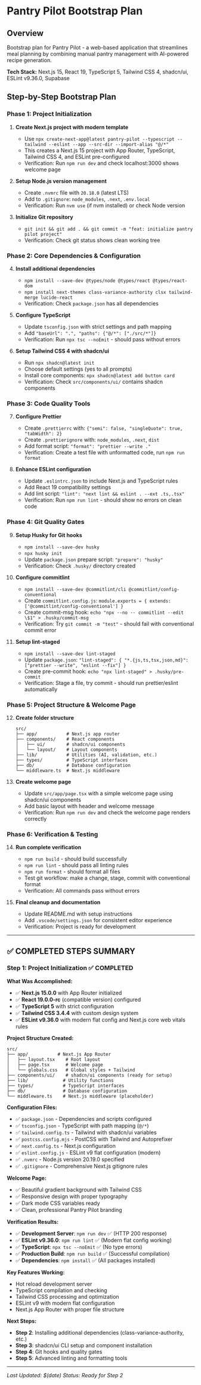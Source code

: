 # Pantry Pilot Bootstrap Plan

## Overview
Bootstrap plan for Pantry Pilot - a web-based application that streamlines meal planning by combining manual pantry management with AI-powered recipe generation.

**Tech Stack:** Next.js 15, React 19, TypeScript 5, Tailwind CSS 4, shadcn/ui, ESLint v9.36.0, Supabase

## Step-by-Step Bootstrap Plan

### Phase 1: Project Initialization
1. **Create Next.js project with modern template**
   - Use `npx create-next-app@latest pantry-pilot --typescript --tailwind --eslint --app --src-dir --import-alias "@/*"`
   - This creates a Next.js 15 project with App Router, TypeScript, Tailwind CSS 4, and ESLint pre-configured
   - Verification: Run `npm run dev` and check localhost:3000 shows welcome page

2. **Setup Node.js version management**
   - Create `.nvmrc` file with `20.18.0` (latest LTS)
   - Add to `.gitignore`: `node_modules`, `.next`, `.env.local`
   - Verification: Run `nvm use` (if nvm installed) or check Node version

3. **Initialize Git repository**
   - `git init && git add . && git commit -m "feat: initialize pantry pilot project"`
   - Verification: Check git status shows clean working tree

### Phase 2: Core Dependencies & Configuration
4. **Install additional dependencies**
   - `npm install --save-dev @types/node @types/react @types/react-dom`
   - `npm install next-themes class-variance-authority clsx tailwind-merge lucide-react`
   - Verification: Check `package.json` has all dependencies

5. **Configure TypeScript**
   - Update `tsconfig.json` with strict settings and path mapping
   - Add `"baseUrl": ".", "paths": {"@/*": ["./src/*"]}`
   - Verification: Run `npx tsc --noEmit` - should pass without errors

6. **Setup Tailwind CSS 4 with shadcn/ui**
   - Run `npx shadcn@latest init`
   - Choose default settings (yes to all prompts)
   - Install core components: `npx shadcn@latest add button card`
   - Verification: Check `src/components/ui/` contains shadcn components

### Phase 3: Code Quality Tools
7. **Configure Prettier**
   - Create `.prettierrc` with: `{"semi": false, "singleQuote": true, "tabWidth": 2}`
   - Create `.prettierignore` with: `node_modules`, `.next`, `dist`
   - Add format script: `"format": "prettier --write ."`
   - Verification: Create a test file with unformatted code, run `npm run format`

8. **Enhance ESLint configuration**
   - Update `.eslintrc.json` to include Next.js and TypeScript rules
   - Add React 19 compatibility settings
   - Add lint script: `"lint": "next lint && eslint . --ext .ts,.tsx"`
   - Verification: Run `npm run lint` - should show no errors on clean code

### Phase 4: Git Quality Gates
9. **Setup Husky for Git hooks**
   - `npm install --save-dev husky`
   - `npx husky init`
   - Update `package.json` prepare script: `"prepare": "husky"`
   - Verification: Check `.husky/` directory created

10. **Configure commitlint**
    - `npm install --save-dev @commitlint/cli @commitlint/config-conventional`
    - Create `commitlint.config.js`: `module.exports = { extends: ['@commitlint/config-conventional'] }`
    - Create commit-msg hook: `echo "npx --no -- commitlint --edit \$1" > .husky/commit-msg`
    - Verification: Try `git commit -m "test"` - should fail with conventional commit error

11. **Setup lint-staged**
    - `npm install --save-dev lint-staged`
    - Update `package.json`: `"lint-staged": { "*.{js,ts,tsx,json,md}": ["prettier --write", "eslint --fix"] }`
    - Create pre-commit hook: `echo "npx lint-staged" > .husky/pre-commit`
    - Verification: Stage a file, try commit - should run prettier/eslint automatically

### Phase 5: Project Structure & Welcome Page
12. **Create folder structure**
    ```
    src/
    ├── app/           # Next.js app router
    ├── components/    # React components
    │   ├── ui/        # shadcn/ui components
    │   └── layout/    # Layout components
    ├── lib/           # Utilities (AI, validation, etc.)
    ├── types/         # TypeScript interfaces
    ├── db/            # Database configuration
    └── middleware.ts  # Next.js middleware
    ```

13. **Create welcome page**
    - Update `src/app/page.tsx` with a simple welcome page using shadcn/ui components
    - Add basic layout with header and welcome message
    - Verification: Run `npm run dev` and check the welcome page renders correctly

### Phase 6: Verification & Testing
14. **Run complete verification**
    - `npm run build` - should build successfully
    - `npm run lint` - should pass all linting rules
    - `npm run format` - should format all files
    - Test git workflow: make a change, stage, commit with conventional format
    - Verification: All commands pass without errors

15. **Final cleanup and documentation**
    - Update README.md with setup instructions
    - Add `.vscode/settings.json` for consistent editor experience
    - Verification: Project is ready for development

---

## ✅ COMPLETED STEPS SUMMARY

### Step 1: Project Initialization ✅ COMPLETED
**What Was Accomplished:**
- ✅ **Next.js 15.0.0** with App Router initialized
- ✅ **React 19.0.0-rc** (compatible version) configured
- ✅ **TypeScript 5** with strict configuration
- ✅ **Tailwind CSS 3.4.4** with custom design system
- ✅ **ESLint v9.36.0** with modern flat config and Next.js core web vitals rules

**Project Structure Created:**
```
src/
├── app/           # Next.js App Router
│   ├── layout.tsx    # Root layout
│   ├── page.tsx      # Welcome page
│   └── globals.css   # Global styles + Tailwind
├── components/ui/    # shadcn/ui components (ready for setup)
├── lib/             # Utility functions
├── types/           # TypeScript interfaces
├── db/              # Database configuration
└── middleware.ts    # Next.js middleware (placeholder)
```

**Configuration Files:**
- ✅ `package.json` - Dependencies and scripts configured
- ✅ `tsconfig.json` - TypeScript with path mapping (`@/*`)
- ✅ `tailwind.config.ts` - Tailwind with shadcn/ui variables
- ✅ `postcss.config.mjs` - PostCSS with Tailwind and Autoprefixer
- ✅ `next.config.ts` - Next.js configuration
- ✅ `eslint.config.js` - ESLint v9 flat configuration (modern)
- ✅ `.nvmrc` - Node.js version 20.19.0 specified
- ✅ `.gitignore` - Comprehensive Next.js gitignore rules

**Welcome Page:**
- ✅ Beautiful gradient background with Tailwind CSS
- ✅ Responsive design with proper typography
- ✅ Dark mode CSS variables ready
- ✅ Clean, professional Pantry Pilot branding

**Verification Results:**
- ✅ **Development Server**: `npm run dev` ✅ (HTTP 200 response)
- ✅ **ESLint v9.36.0**: `npm run lint` ✅ (Modern flat config working)
- ✅ **TypeScript**: `npx tsc --noEmit` ✅ (No type errors)
- ✅ **Production Build**: `npm run build` ✅ (Successful compilation)
- ✅ **Dependencies**: `npm install` ✅ (All packages installed)

**Key Features Working:**
- Hot reload development server
- TypeScript compilation and checking
- Tailwind CSS processing and optimization
- ESLint v9 with modern flat configuration
- Next.js App Router with proper file structure

**Next Steps:**
- **Step 2**: Installing additional dependencies (class-variance-authority, etc.)
- **Step 3**: shadcn/ui CLI setup and component installation
- **Step 4**: Git hooks and quality gates
- **Step 5**: Advanced linting and formatting tools

---

*Last Updated: $(date)*
*Status: Ready for Step 2*
